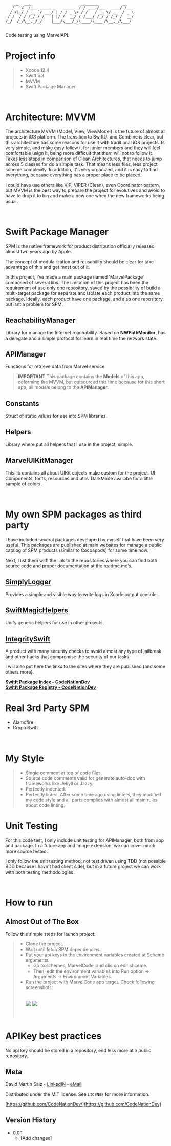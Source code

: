 
 ```
     __  ___                      ________          __   
    /  |/  /___ _______   _____  / / ____/___  ____/ /__ 
   / /|_/ / __ `/ ___/ | / / _ \/ / /   / __ \/ __  / _ \
  / /  / / /_/ / /   | |/ /  __/ / /___/ /_/ / /_/ /  __/
 /_/  /_/\__,_/_/    |___/\___/_/\____/\____/\__,_/\___/ 
                                                                                                                                         
```                                                      
Code testing using MarvelAPI.

# Project info
> - Xcode 12.4
> - Swift 5.3
> - MVVM
> - Swift Package Manager

<br/>

# Architecture: MVVM

The architecture MVVM (Model, View, ViewModel) is the future of almost all projects in iOS platform. The transition to SwiftUI and Combine is clear, but this architecture has some reasons for use it with traditional iOS projects.
Is very simple, and make easy follow it for junior members and they will feel comfortable usign it, being more difficult that them will not to follow it.
Takes less steps in comparison of Clean Architectures, that needs to jump across 5 classes for do a simple task. That means less files, less project scheme complexity.
In addition, it's very organized, and it is easy to find everything, because everything has a proper place to be placed.

I could have use others like VIP, VIPER (Clean), even Coordinator pattern, but MVVM is the best way to prepare the project  for evolutives and avoid to have to drop it to bin and make a new one when the new frameworks being usual.

<br/>

# Swift Package Manager

SPM is the native framework for product distribution officially released almost two years ago by Apple.

The concept of modulairzation and reusability should be clear for take advantage of this and get most out of it.

In this project, I’ve made a main package named 'MarvelPackage’ composed of several libs. The limitation of this project has been the requirement of use only one repository, saved by the possibility of build a multi-target package for separate and isolate each product into the same package. Ideally, each product have one package, and also one repository, but isnt a problem for SPM.

## ReachabilityManager
Library for manage the Internet reachability. Based on **NWPathMonitor**, has a delegate and a simple protocol for learn in real time the network state.

## APIManager
Functions for retrieve data from Marvel service.
> **IMPORTANT**
> This package contains the **Models** of this app, coforming the MVVM, but outsourced this time because for this short app, all models belong to the **APIManager**.

## Constants
Struct of static values for use into SPM libraries.

## Helpers
Library where put all helpers that I use in the project, simple.

## MarvelUIKitManager
This lib contains all about UIKit objects make custom for the project. UI Components, fonts, resources and utils. DarkMode availabe for a little sample of colors.

</br>

# My own SPM packages as third party
I have included several packages developed by myself that have been very useful. This packages are published at main websites for  manage a public catalog of SPM products (similar to Cocoapods) for some time now. 

Next, I list them with the link to the repositories where you can find both source code and proper documentation at the readme.md’s.
## [SimplyLogger](https://github.com/CodeNationDev/SimplyLogger.git) 
Provides a simple and visible way to write logs in Xcode output console.
## [SwiftMagicHelpers](https://github.com/CodeNationDev/SwiftMagicHelpers.git)
Unify generic helpers for use in other projects.
## [IntegritySwift](https://github.com/CodeNationDev/IntegritySwift.git)
A product with many security checks to avoid almost any type of jailbreak and other hacks that compromise the security of our tasks.

I will also put here the links to the sites where they are published (and some others more).

[**Switft Package Index - CodeNationDev**](https://swiftpackageindex.com/search?query=CodeNationDev)
<br>
[**Switft Package Registry - CodeNationDev**](https://swiftpackageregistry.com/search?term=CodeNationDev)

# Real 3rd Party SPM
- Alamofire
- CryptoSwift

<br>

# My Style
>- Single comment at top of code files.
>- Source code comments valid for generate auto-doc with frameworks like Jekyll or Jazzy.
>- Perfectly indented.
>- Perfectly linted. After some time ago using linters, they modified my code style and all parts complies with almost all main rules about code linting.

# Unit Testing

For this code test, I only include unit testing for APIManager, both from app and package. In a future app and Image extension, we can cover much more source tested.

I only follow the unit testing method, not test driven using TDD (not possible BDD because I havn't had client side), but in a future project we can work with both testing methodologies.

<br>

# How to run
## Almost Out of The Box
Follow this simple steps for launch project:
> - Clone the project.
> - Wait until fetch SPM dependencies.
> - Put your api keys in the environment variables created at Scheme arguments.
>   - Go to schemes, MarvelCode, and clic on edit shceme.
>   - Then, edit the environment variables into Run option -> Arguments -> Environment Variables.
> - Run the project with MarvelCode app target.
> Check following screenshots:
> <br><br><br>
><img src="tuto1.png"> <img src="tuto2.png"> 
> <br><br><br>


# APIKey best practices
No api key should be stored in a repository, end less more at a public repository.

## Meta

David Martin Saiz - [LinkedIN](https://www.linkedin.com/in/david-martin-saiz/) - [eMail](davms81@gmail.com)

Distributed under the MIT license. See ``LICENSE`` for more information.

[https://github.com/CodeNationDev/](https://github.com/CodeNationDev)

## Version History
* 0.0.1
  * [Add changes]
